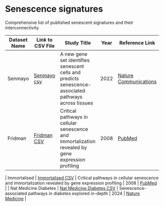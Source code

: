 # Senescence signatures

Comprehensive list of published senescent signatures and their interconnectivity

| Dataset Name   | Link to CSV File                                                                                     | Study Title                                                                                      | Year | Reference Link                                                                                  |
|----------------|------------------------------------------------------------------------------------------------------|--------------------------------------------------------------------------------------------------|------|--------------------------------------------------------------------------------------------------|
| Senmayo        | [Senmayo csv](https://github.com/HA-DKFZ/senesence_signatures/blob/main/pages/senmayo.csv)           | A new gene set identifies senescent cells and predicts senescence-associated pathways across tissues | 2022 | [Nature Communications](https://www.nature.com/articles/s41467-022-32552-1)                     |
| Fridman        | [Fridman CSV](https://github.com/HA-DKFZ/senesence_signatures/blob/main/pages/fridman.csv)           | Critical pathways in cellular senescence and immortalization revealed by gene expression profiling | 2008 | [PubMed](https://pubmed.ncbi.nlm.nih.gov/18711403/)                                              |

| Immortalised   | [Immortalised CSV](https://github.com/HA-DKFZ/senesence_signatures/blob/main/pages/immortalised.csv) | Critical pathways in cellular senescence and immortalization revealed by gene expression profiling | 2008 | [PubMed](https://pubmed.ncbi.nlm.nih.gov/18711403/)                                              |
| Nat Medicine Diabetes | [Nat Medicine Diabetes CSV](https://github.com/HA-DKFZ/senesence_signatures/blob/main/pages/nat_medicine_diabetes.csv) | Senescence-associated pathways in diabetes explored in-depth | 2024 | [Nature Medicine](https://www.nature.com/articles/s41591-024-02802-4)                          |
